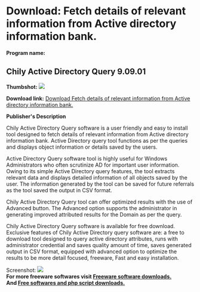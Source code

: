 # Download: Fetch details of relevant information from Active directory information bank.

**Program name:**

## Chily Active Directory Query 9.09.01

  
**Thumbshot:** ![](http://www.freewarefiles.com/screenshot/chilyactdir_md.jpg)   
  
**Download link:** [Download Fetch details of relevant information from Active directory information bank.](http://freesoftwares.boysofts.com/Chily-Active-Directory-Query_program_52593.html)  
  


**Publisher's Description**  
  


Chily Active Directory Query software is a user friendly and easy to install tool designed to fetch details of relevant information from Active directory information bank. Active Directory query tool functions as per the queries and displays object information or details saved by the users. 

Active Directory Query software tool is highly useful for Windows Administrators who often scrutinize AD for important user information. Owing to its simple Active Directory query features, the tool extracts relevant data and displays detailed information of all objects saved by the user. The information generated by the tool can be saved for future referrals as the tool saved the output in CSV format.

Chily Active Directory Query tool can offer optimized results with the use of Advanced button. The Advanced option supports the administrator in generating improved attributed results for the Domain as per the query. 

Chily Active Directory Query software is available for free download. Exclusive features of Chily Active Directory query software are: a free to download tool designed to query active directory attributes, runs with administrator credential and saves quality amount of time, saves generated output in CSV format, equipped with advanced option to optimize the results to be more detail focused, freeware, Fast and easy installation.

  
  
Screenshot: ![](http://www.freewarefiles.com/screenshot/chilyactdir.jpg)   
**For more freeware softwares visit [Freeware software downloads.](http://freesoftwares.boysofts.com/)**   
**And [Free softwares and php script downloads.](http://www.boysofts.com/)**
